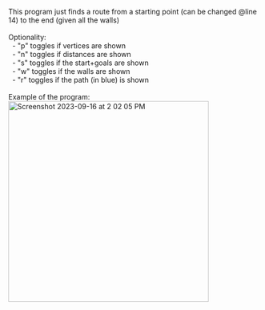 This program just finds a route from a starting point (can be changed @line 14) to the end (given all the walls) <br />
<br />
Optionality: <br />
&nbsp;  \- "p" toggles if vertices are shown <br />
&nbsp;  \- "n" toggles if distances are shown <br />
&nbsp;  \- "s" toggles if the start+goals are shown <br />
&nbsp;  \- "w" toggles if the walls are shown <br />
&nbsp;  \- "r" toggles if the path (in blue) is shown <br />
<br />
Example of the program: <br />
<img width="400" alt="Screenshot 2023-09-16 at 2 02 05 PM" src="https://github.com/PolyEd/MicroMouse/assets/69046071/7c6f1569-118b-44ef-9bae-942e004bd974">
